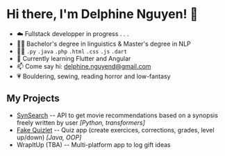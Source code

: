 # Hi there, I'm Delphine Nguyen! 🐬

- ☁️ Fullstack developper in progress . . .
- 👩‍🎓 Bachelor's degree in linguistics & Master's degree in NLP
- 👩‍💻 `.py` `.java` `.php` `.html` `.css` `.js` `.dart`
- 🌱 Currently learning Flutter and Angular
- 📫 Come say hi: <delphine.nguyend@gmail.com>
- 💗 Bouldering, sewing, reading horror and low-fantasy

## My Projects

- [SynSearch](https://github.com/AurelienSH/JADe_project1) -- API to get movie recommendations based on a synopsis freely written by user *[Python, transformers]*
- [Fake Quizlet](https://github.com/AurelienSH/JADe_project1) -- Quiz app (create exercices, corrections, grades, level up/down) *[Java, OOP]*
- WrapItUp (TBA) -- Multi-platform app to log gift ideas
